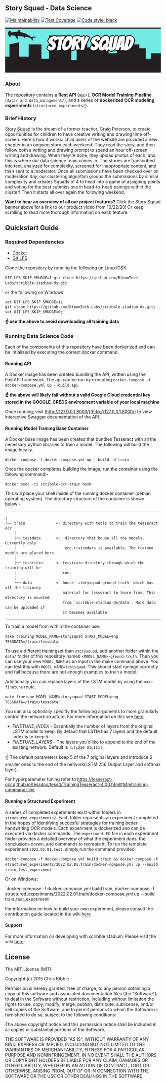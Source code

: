 ## Story Squad - Data Science
[![Maintainability](https://api.codeclimate.com/v1/badges/146d9feb7549b988077a/maintainability)](https://codeclimate.com/github/Lambda-School-Labs/Labs26-StorySquad-DS-TeamB/maintainability)
[![Test Coverage](https://api.codeclimate.com/v1/badges/146d9feb7549b988077a/test_coverage)](https://codeclimate.com/github/Lambda-School-Labs/Labs26-StorySquad-DS-TeamB/test_coverage)
[![Code style: black](https://img.shields.io/badge/code%20style-black-000000.svg)](https://github.com/psf/black)

[![Story Squad Banner](assets/story_squad_banner.png)](http://www.youtube.com/watch?v=-cDqvmmtuiE)


### About
The repository contains a **Rest API** (`app/`), **OCR Model Training Pipeline**  (`data/ and data_management/`), and a series of **dockerized OCR modeling experiments** (`structured_experiments/`). 

### Brief History
[Story Squad](https://www.storysquad.education/) is the dream of a former teacher, Graig Peterson, to create opportunities for children to have creative writing and drawing time off-screen. Here's how it works: child users of the website are provided a new chapter in an ongoing story each weekend. They read the story, and then follow both a writing and drawing prompt to spend an hour off-screen writing and drawing. When they're done, they upload photos of each, and this is where our data science team comes in. The stories are transcribed into text, analyzed for complexity, screened for inappropriate content, and then sent to a moderator. Once all submissions have been checked over on moderation day, our clustering algorithm groups the submissions by similar complexity and creates Squads of 4 to head into a game of assigning points and voting for the best submissions in head-to-head pairings within the cluster! Then it starts all over again the following weekend.

**Want to hear an overview of all our project features?** Click the Story Squad banner above for a link to our product video from 10/22/20! Or keep scrolling to read more thorough information on each feature.

## Quickstart Guide

### Required Dependencies

- [Docker](https://docs.docker.com/get-docker/)
- [Git LFS](https://git-lfs.github.com/)

Clone the repository by running the following on Linux/OSX:

`GIT_LFS_SKIP_SMUDGE=1 git clone https://github.com/BloomTech-Labs/scribble-stadium-ds.git`

or the following on Windows:

```posh
set GIT_LFS_SKIP_SMUDGE=1;
git clone https://github.com/BloomTech-Labs/scribble-stadium-ds.git;
set GIT_LFS_SKIP_SMUDGE=0;
```

**☝️ use the above to avoid downloading all training data**

### Running Data Science Code
Each of the components of this repository have been dockerized and can be intialized by executing the correct docker command.

#### Running API
A Docker image has been created bundling the API, written using the FastAPI framework. The api can be run by executing 
`docker-compose -f docker-compose.yml up --build api`

**☝️ the above will likely fail without a valid Google Cloud credential key stored in the GOOGLE_CREDS environment variable of your local machine**

Once running, visit [http://127.0.0.1:8000/](http://127.0.0.1:8000/) to view interactive Swagger documentation of the API.

#### Running Model Training Base Container
A Docker base image has been created that bundles Tesseract with all the necessary python libraries to train a model. The following will build the image locally.

`docker-compose -f docker-compose.yml up --build -d train`

Once the docker completes building the image, run the container using the following command:-

`docker exec -ti scribble-ocr-train bash`

This will place your shell inside of the running docker container (debian operating system). The directory structure of the container is shown below:-

------------

    │
    └── train              <- directory with tools to train the tesseract ocr
        │
        ├── tessdata       <-  directory that house all the models. Currently only
        │                      eng.trainedata is available. The trained models are placed here. 
        │
        ├── tesstrain      <- tesstrain directory through which the training will be
        │                     run.
        │                   
        └── data           <- house `storysquad-ground-truth` which has all the training
                              material for tesseract to learn from. This directory is mounted 
                              from `scribble-stadium-ds/data`. More data can be uploaded if 
                              it becomes available.
     
--------

To train a model from within the container use:

`make training MODEL_NAME=storysquad START_MODEL=eng TESSDATA=/train/tessdata`

To use a different trainingset than `storysquad`, add another folder within the `data/` folder of this repository named `<MODEL_NAME>-ground-truth`. Then you can use your new `MODEL_NAME` as an input in the make command above. You can test this with `MODEL_NAME=testsquad`. This should start runnign correctly and fail because there are not enough examples to train a model.

Additionally you can replace layers of the LSTM model by using the `make finetune` route.

`make finetune MODEL_NAME=storysquad START_MODEL=eng TESSDATA=/train/tessdata`

You can also optionally specifiy the following arguments to more granularly control the network structure. For more information on this see [here](https://tesseract-ocr.github.io/tessdoc/tess4/TrainingTesseract-4.00.html#lstmtraining-command-line)

- *FINETUNE_INDEX* - Essentially the number of layers from the original LSTM model to keep. By default that LSTM has 7 layers and the default index is to keep 5
- *FINETUNE_LAYERS* - The layers you'd like to append to the end of the existing network. Default is `[Lfx256 O1c111]`

☝️ The default parameters keep 5 of the 7 original layers and introduce 2 smaller ones to the end of the network(LSTM 256 Output Layer and softmax layer).


For hyperparameter tuning refer to https://tesseract-ocr.github.io/tessdoc/tess4/TrainingTesseract-4.00.html#lstmtraining-command-line


#### Running a Structured Experiment
A series of completed experiments exist within folders in `structured_experiments/`. Each folder represents an experiment completed in the hopes of identifying succesful strategies for training better handwriting OCR models. Each experiment is dockerized and can be executed via docker commands. The `experiment.MD` file in each experiment folder provides a detailed overview of what the experiment does, the conclusions drawn, and commands to recreate it.   To run the template experiment `2022.02.01.test`, simply run the command provided:

`docker-compose -f docker-compose.yml build train && docker-compose -f structured_experiments/2022.02.01.train/docker-compose.yml up --build train_test_experiment`

Or on Windows:

`docker-compose -f docker-compose.yml build train; docker-compose -f structured_experiments/2022.02.01.train/docker-compose.yml up --build train_test_experiment

For information on how to build your own experiment, please consult the contribution guide located in the wiki [here](https://github.com/BloomTech-Labs/scribble-stadium-ds/wiki)
 

#### Support 
For more information on developing with scribble stadium. Please visit the wiki [here](https://github.com/BloomTech-Labs/scribble-stadium-ds/wiki)


## License
 
The MIT License (MIT)

Copyright (c) 2015 Chris Kibble

Permission is hereby granted, free of charge, to any person obtaining a copy of this software and associated documentation files (the "Software"), to deal in the Software without restriction, including without limitation the rights to use, copy, modify, merge, publish, distribute, sublicense, and/or sell copies of the Software, and to permit persons to whom the Software is furnished to do so, subject to the following conditions:

The above copyright notice and this permission notice shall be included in all copies or substantial portions of the Software.

THE SOFTWARE IS PROVIDED "AS IS", WITHOUT WARRANTY OF ANY KIND, EXPRESS OR IMPLIED, INCLUDING BUT NOT LIMITED TO THE WARRANTIES OF MERCHANTABILITY, FITNESS FOR A PARTICULAR PURPOSE AND NONINFRINGEMENT. IN NO EVENT SHALL THE AUTHORS OR COPYRIGHT HOLDERS BE LIABLE FOR ANY CLAIM, DAMAGES OR OTHER LIABILITY, WHETHER IN AN ACTION OF CONTRACT, TORT OR OTHERWISE, ARISING FROM, OUT OF OR IN CONNECTION WITH THE SOFTWARE OR THE USE OR OTHER DEALINGS IN THE SOFTWARE.




